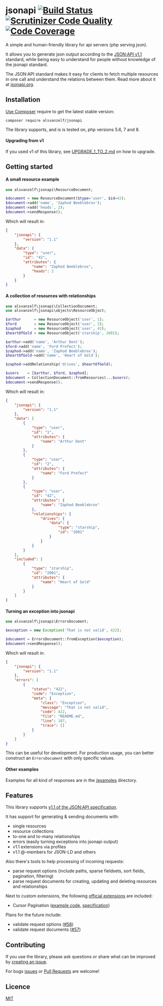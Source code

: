# jsonapi [![Build Status](https://travis-ci.com/lode/jsonapi.svg?branch=main)](https://travis-ci.com/lode/jsonapi) [![Scrutinizer Code Quality](https://scrutinizer-ci.com/g/lode/jsonapi/badges/quality-score.png?b=main)](https://scrutinizer-ci.com/g/lode/jsonapi/?branch=main) [![Code Coverage](https://scrutinizer-ci.com/g/lode/jsonapi/badges/coverage.png?b=main)](https://scrutinizer-ci.com/g/lode/jsonapi/?branch=main)

A simple and human-friendly library for api servers (php serving json).

It allows you to generate json output according to the [JSON:API v1.1](https://jsonapi.org/) standard,
while being easy to understand for people without knowledge of the jsonapi standard.

The JSON:API standard makes it easy for clients to fetch multiple resources in one call and understand the relations between them.
Read more about it at [jsonapi.org](https://jsonapi.org/).


## Installation

[Use Composer](http://getcomposer.org/) require to get the latest stable version:

```
composer require alsvanzelf/jsonapi
```

The library supports, and is is tested on, php versions 5.6, 7 and 8.

#### Upgrading from v1

If you used v1 of this library, see [UPGRADE_1_TO_2.md](/UPGRADE_1_TO_2.md) on how to upgrade.



## Getting started

#### A small resource example

```php
use alsvanzelf\jsonapi\ResourceDocument;

$document = new ResourceDocument($type='user', $id=42);
$document->add('name', 'Zaphod Beeblebrox');
$document->add('heads', 2);
$document->sendResponse();
```

Which will result in:

```json
{
	"jsonapi": {
		"version": "1.1"
	},
	"data": {
		"type": "user",
		"id": "42",
		"attributes": {
			"name": "Zaphod Beeblebrox",
			"heads": 2
		}
	}
}
```

#### A collection of resources with relationships

```php
use alsvanzelf\jsonapi\CollectionDocument;
use alsvanzelf\jsonapi\objects\ResourceObject;

$arthur      = new ResourceObject('user', 1);
$ford        = new ResourceObject('user', 2);
$zaphod      = new ResourceObject('user', 42);
$heartOfGold = new ResourceObject('starship', 2001);

$arthur->add('name', 'Arthur Dent');
$ford->add('name', 'Ford Prefect');
$zaphod->add('name', 'Zaphod Beeblebrox');
$heartOfGold->add('name', 'Heart of Gold');

$zaphod->addRelationship('drives', $heartOfGold);

$users    = [$arthur, $ford, $zaphod];
$document = CollectionDocument::fromResources(...$users);
$document->sendResponse();
```

Which will result in:

```json
{
	"jsonapi": {
		"version": "1.1"
	},
	"data": [
		{
			"type": "user",
			"id": "1",
			"attributes": {
				"name": "Arthur Dent"
			}
		},
		{
			"type": "user",
			"id": "2",
			"attributes": {
				"name": "Ford Prefect"
			}
		},
		{
			"type": "user",
			"id": "42",
			"attributes": {
				"name": "Zaphod Beeblebrox"
			},
			"relationships": {
				"drives": {
					"data": {
						"type": "starship",
						"id": "2001"
					}
				}
			}
		}
	],
	"included": [
		{
			"type": "starship",
			"id": "2001",
			"attributes": {
				"name": "Heart of Gold"
			}
		}
	]
}
```

#### Turning an exception into jsonapi

```php
use alsvanzelf\jsonapi\ErrorsDocument;

$exception = new Exception('That is not valid', 422);

$document = ErrorsDocument::fromException($exception);
$document->sendResponse();
```

Which will result in:

```json
{
	"jsonapi": {
		"version": "1.1"
	},
	"errors": [
		{
			"status": "422",
			"code": "Exception",
			"meta": {
				"class": "Exception",
				"message": "That is not valid",
				"code": 422,
				"file": "README.md",
				"line": 107,
				"trace": []
			}
		}
	]
}
```

This can be useful for development. For production usage, you can better construct an `ErrorsDocument` with only specific values.

#### Other examples

Examples for all kind of responses are in the [/examples](/examples) directory.


## Features

This library supports [v1.1 of the JSON:API specification](https://jsonapi.org/format/1.1/).

It has support for generating & sending documents with:

- single resources
- resource collections
- to-one and to-many relationships
- errors (easily turning exceptions into jsonapi output)
- v1.1 extensions via profiles
- v1.1 @-members for JSON-LD and others

Also there's tools to help processing of incoming requests:

- parse request options (include paths, sparse fieldsets, sort fields, pagination, filtering)
- parse request documents for creating, updating and deleting resources and relationships

Next to custom extensions, the following [official extensions](https://jsonapi.org/extensions/) are included:

- Cursor Pagination ([example code](/examples/cursor_pagination_profile.php), [specification](https://jsonapi.org/profiles/ethanresnick/cursor-pagination/))

Plans for the future include:

- validate request options ([#58](https://github.com/lode/jsonapi/issues/58))
- validate request documents ([#57](https://github.com/lode/jsonapi/issues/57))


## Contributing

If you use the library, please ask questions or share what can be improved by [creating an issue](https://github.com/lode/jsonapi/issues).

For bugs [issues](https://github.com/lode/jsonapi/issues) or [Pull Requests](https://github.com/lode/jsonapi/pulls) are welcome!


## Licence

[MIT](/LICENSE)
